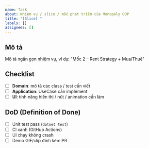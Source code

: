 ```yaml
---
name: Task
about: Nhiệm vụ / slice / mốc phát triển của Monopoly OOP
title: "[Slice] "
labels: []
assignees: []
---
```


## Mô tả
Mô tả ngắn gọn nhiệm vụ, ví dụ: "Mốc 2 – Rent Strategy + Mua/Thuê"

## Checklist
- [ ] **Domain**: mô tả các class / test cần viết
- [ ] **Application**: UseCase cần implement
- [ ] **UI**: tính năng hiển thị / nút / animation cần làm

## DoD (Definition of Done)
- [ ] Unit test pass (`dotnet test`)
- [ ] CI xanh (GitHub Actions)
- [ ] UI chạy không crash
- [ ] Demo GIF/clip đính kèm PR

